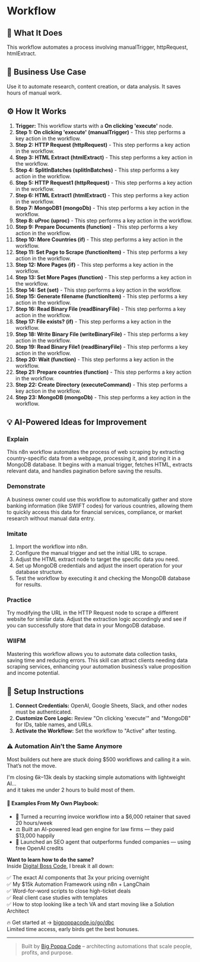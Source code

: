# Workflow

## 🚀 What It Does
This workflow automates a process involving manualTrigger, httpRequest, htmlExtract.

## 💼 Business Use Case
Use it to automate research, content creation, or data analysis. It saves hours of manual work.

## ⚙️ How It Works
1.  **Trigger:** This workflow starts with a **On clicking 'execute'** node.
2. **Step 1: On clicking 'execute' (manualTrigger)** - This step performs a key action in the workflow.
3. **Step 2: HTTP Request (httpRequest)** - This step performs a key action in the workflow.
4. **Step 3: HTML Extract (htmlExtract)** - This step performs a key action in the workflow.
5. **Step 4: SplitInBatches (splitInBatches)** - This step performs a key action in the workflow.
6. **Step 5: HTTP Request1 (httpRequest)** - This step performs a key action in the workflow.
7. **Step 6: HTML Extract1 (htmlExtract)** - This step performs a key action in the workflow.
8. **Step 7: MongoDB1 (mongoDb)** - This step performs a key action in the workflow.
9. **Step 8: uProc (uproc)** - This step performs a key action in the workflow.
10. **Step 9: Prepare Documents (function)** - This step performs a key action in the workflow.
11. **Step 10: More Countries (if)** - This step performs a key action in the workflow.
12. **Step 11: Set Page to Scrape (functionItem)** - This step performs a key action in the workflow.
13. **Step 12: More Pages (if)** - This step performs a key action in the workflow.
14. **Step 13: Set More Pages (function)** - This step performs a key action in the workflow.
15. **Step 14: Set (set)** - This step performs a key action in the workflow.
16. **Step 15: Generate filename (functionItem)** - This step performs a key action in the workflow.
17. **Step 16: Read Binary File (readBinaryFile)** - This step performs a key action in the workflow.
18. **Step 17: File exists? (if)** - This step performs a key action in the workflow.
19. **Step 18: Write Binary File (writeBinaryFile)** - This step performs a key action in the workflow.
20. **Step 19: Read Binary File1 (readBinaryFile)** - This step performs a key action in the workflow.
21. **Step 20: Wait (function)** - This step performs a key action in the workflow.
22. **Step 21: Prepare countries (function)** - This step performs a key action in the workflow.
23. **Step 22: Create Directory (executeCommand)** - This step performs a key action in the workflow.
24. **Step 23: MongoDB (mongoDb)** - This step performs a key action in the workflow.

## 💡 AI-Powered Ideas for Improvement
### Explain
This n8n workflow automates the process of web scraping by extracting country-specific data from a webpage, processing it, and storing it in a MongoDB database. It begins with a manual trigger, fetches HTML, extracts relevant data, and handles pagination before saving the results.

### Demonstrate
A business owner could use this workflow to automatically gather and store banking information (like SWIFT codes) for various countries, allowing them to quickly access this data for financial services, compliance, or market research without manual data entry.

### Imitate
1. Import the workflow into n8n.
2. Configure the manual trigger and set the initial URL to scrape.
3. Adjust the HTML extract node to target the specific data you need.
4. Set up MongoDB credentials and adjust the insert operation for your database structure.
5. Test the workflow by executing it and checking the MongoDB database for results.

### Practice
Try modifying the URL in the HTTP Request node to scrape a different website for similar data. Adjust the extraction logic accordingly and see if you can successfully store that data in your MongoDB database.

### WIIFM
Mastering this workflow allows you to automate data collection tasks, saving time and reducing errors. This skill can attract clients needing data scraping services, enhancing your automation business’s value proposition and income potential.

## 🔧 Setup Instructions
1. **Connect Credentials:** OpenAI, Google Sheets, Slack, and other nodes must be authenticated.
2. **Customize Core Logic:** Review "On clicking 'execute'" and "MongoDB" for IDs, table names, and URLs.
3. **Activate the Workflow:** Set the workflow to "Active" after testing.

### ⚠️ Automation Ain’t the Same Anymore

Most builders out here are stuck doing $500 workflows and calling it a win.  
That’s not the move.  

I'm closing $6k–$13k deals by stacking simple automations with lightweight AI...  
and it takes me under 2 hours to build most of them.

#### 🧠 Examples From My Own Playbook:
- 🔁 Turned a recurring invoice workflow into a $6,000 retainer that saved 20 hours/week  
- ⚖️ Built an AI-powered lead gen engine for law firms — they paid $13,000 happily  
- 🚀 Launched an SEO agent that outperforms funded companies — using free OpenAI credits  

**Want to learn how to do the same?**  
Inside [Digital Boss Code](https://bigpoppacode.io/go/dbc), I break it all down:

✅ The exact AI components that 3x your pricing overnight  
✅ My $15k Automation Framework using n8n + LangChain  
✅ Word-for-word scripts to close high-ticket deals  
✅ Real client case studies with templates  
✅ How to stop looking like a tech VA and start moving like a Solution Architect  

🔥 Get started at → [bigpoppacode.io/go/dbc](https://bigpoppacode.io/go/dbc)  
Limited time access, early birds get the best bonuses.

---
> Built by [Big Poppa Code](https://bigpoppacode.io) – architecting automations that scale people, profits, and purpose.
